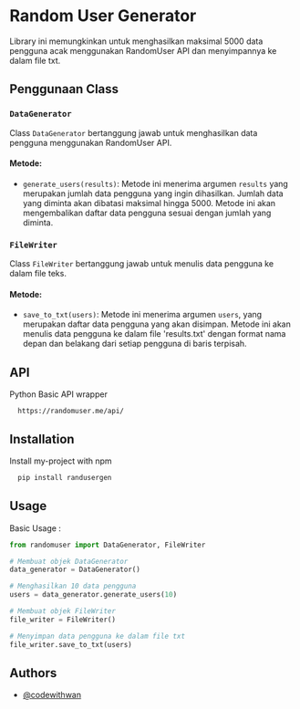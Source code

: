 # Random User Generator

Library ini memungkinkan untuk menghasilkan maksimal 5000 data pengguna acak menggunakan RandomUser API dan menyimpannya ke dalam file txt.



## Penggunaan Class

### `DataGenerator`

Class `DataGenerator` bertanggung jawab untuk menghasilkan data pengguna menggunakan RandomUser API.

#### Metode:
- `generate_users(results)`: Metode ini menerima argumen `results` yang merupakan jumlah data pengguna yang ingin dihasilkan. Jumlah data yang diminta akan dibatasi maksimal hingga 5000. Metode ini akan mengembalikan daftar data pengguna sesuai dengan jumlah yang diminta.

### `FileWriter`

Class `FileWriter` bertanggung jawab untuk menulis data pengguna ke dalam file teks.

#### Metode:
- `save_to_txt(users)`: Metode ini menerima argumen `users`, yang merupakan daftar data pengguna yang akan disimpan. Metode ini akan menulis data pengguna ke dalam file 'results.txt' dengan format nama depan dan belakang dari setiap pengguna di baris terpisah.


## API 
Python Basic API wrapper
```http
  https://randomuser.me/api/
```

## Installation

Install my-project with npm

```bash
  pip install randusergen
```
    

## Usage

Basic Usage :

```python
from randomuser import DataGenerator, FileWriter

# Membuat objek DataGenerator
data_generator = DataGenerator()

# Menghasilkan 10 data pengguna
users = data_generator.generate_users(10)

# Membuat objek FileWriter
file_writer = FileWriter()

# Menyimpan data pengguna ke dalam file txt
file_writer.save_to_txt(users)
```

## Authors

- [@codewithwan](https://github.com/codewithwan)


